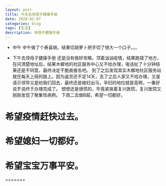 ```yaml
---
layout: post
title: 今天去领母子健康手册
date: 2020-02-07
categories: blog
tags: [生活]
description: 领母子健康手册
---
```

* 中午
中午做了个寿喜锅，结果切胡萝卜把手切了很大一个口子。。。

* 下午去领母子健康手册
还是没有做好攻略，顶着汹汹疫情，结果跑错了地方，在问清楚地址后，结果木樨地的社区服务中心又不给办理，电话扯了十分钟结果还是不同意，最终决定干脆直接去吧。
到了之后发现其实木樨地社区服务站就在每天上班的路上。因为返京还不足14天，去了之后人家又不给办理，又是请示领导又是劝我们回去，最终还是媳妇出马，孕妇的地位就是高啊，一番好说歹说终于办理完成了。
想想还是很慌的，毕竟紧挨着复兴医院，复兴医院又刚刚发现了聚集性病例。
下周二去做B超，希望一切都好。

# 希望疫情赶快过去。
# 希望媳妇一切都好。
# 希望宝宝万事平安。


=======
